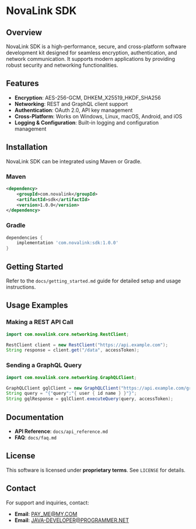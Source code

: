# NovaLink SDK

## Overview
NovaLink SDK is a high-performance, secure, and cross-platform software development kit designed for seamless encryption, authentication, and network communication. It supports modern applications by providing robust security and networking functionalities.

## Features
- **Encryption**: AES-256-GCM, DHKEM_X25519_HKDF_SHA256
- **Networking**: REST and GraphQL client support
- **Authentication**: OAuth 2.0, API key management
- **Cross-Platform**: Works on Windows, Linux, macOS, Android, and iOS
- **Logging & Configuration**: Built-in logging and configuration management

## Installation
NovaLink SDK can be integrated using Maven or Gradle.

### Maven
```xml
<dependency>
    <groupId>com.novalink</groupId>
    <artifactId>sdk</artifactId>
    <version>1.0.0</version>
</dependency>
```

### Gradle
```gradle
dependencies {
    implementation 'com.novalink:sdk:1.0.0'
}
```

## Getting Started
Refer to the `docs/getting_started.md` guide for detailed setup and usage instructions.

## Usage Examples
### Making a REST API Call
```java
import com.novalink.core.networking.RestClient;

RestClient client = new RestClient("https://api.example.com");
String response = client.get("/data", accessToken);
```

### Sending a GraphQL Query
```java
import com.novalink.core.networking.GraphQLClient;

GraphQLClient gqlClient = new GraphQLClient("https://api.example.com/graphql");
String query = "{"query":"{ user { id name } }"}";
String gqlResponse = gqlClient.executeQuery(query, accessToken);
```

## Documentation
- **API Reference**: `docs/api_reference.md`
- **FAQ**: `docs/faq.md`

## License
This software is licensed under **proprietary terms**. See `LICENSE` for details.

## Contact
For support and inquiries, contact:
- **Email**: PAY_ME@MY.COM
- **Email**: JAVA-DEVELOPER@PROGRAMMER.NET
